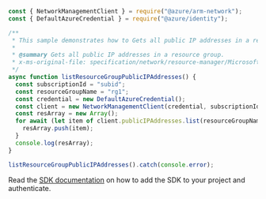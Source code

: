 ```javascript
const { NetworkManagementClient } = require("@azure/arm-network");
const { DefaultAzureCredential } = require("@azure/identity");

/**
 * This sample demonstrates how to Gets all public IP addresses in a resource group.
 *
 * @summary Gets all public IP addresses in a resource group.
 * x-ms-original-file: specification/network/resource-manager/Microsoft.Network/stable/2021-05-01/examples/PublicIpAddressList.json
 */
async function listResourceGroupPublicIPAddresses() {
  const subscriptionId = "subid";
  const resourceGroupName = "rg1";
  const credential = new DefaultAzureCredential();
  const client = new NetworkManagementClient(credential, subscriptionId);
  const resArray = new Array();
  for await (let item of client.publicIPAddresses.list(resourceGroupName)) {
    resArray.push(item);
  }
  console.log(resArray);
}

listResourceGroupPublicIPAddresses().catch(console.error);
```

Read the [SDK documentation](https://github.com/Azure/azure-sdk-for-js/blob/%40azure%2Farm-network_27.0.0/sdk/network/arm-network/README.md) on how to add the SDK to your project and authenticate.
